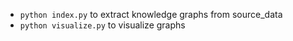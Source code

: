 
- `python index.py` to extract knowledge graphs from source_data
- `python visualize.py` to visualize graphs


